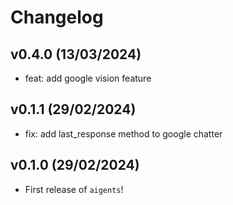 # Changelog

<!--next-version-placeholder-->

## v0.4.0 (13/03/2024)

 - feat: add google vision feature

## v0.1.1 (29/02/2024)

 - fix: add last_response method to google chatter

## v0.1.0 (29/02/2024)

- First release of `aigents`!